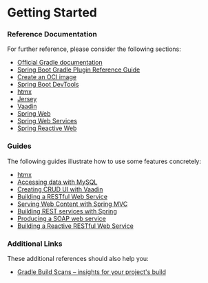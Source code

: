 # Getting Started

### Reference Documentation

For further reference, please consider the following sections:

* [Official Gradle documentation](https://docs.gradle.org)
* [Spring Boot Gradle Plugin Reference Guide](https://docs.spring.io/spring-boot/3.4.2/gradle-plugin)
* [Create an OCI image](https://docs.spring.io/spring-boot/3.4.2/gradle-plugin/packaging-oci-image.html)
* [Spring Boot DevTools](https://docs.spring.io/spring-boot/3.4.2/reference/using/devtools.html)
* [htmx](https://github.com/wimdeblauwe/htmx-spring-boot)
* [Jersey](https://docs.spring.io/spring-boot/3.4.2/reference/web/servlet.html#web.servlet.jersey)
* [Vaadin](https://vaadin.com/docs)
* [Spring Web](https://docs.spring.io/spring-boot/3.4.2/reference/web/servlet.html)
* [Spring Web Services](https://docs.spring.io/spring-boot/3.4.2/reference/io/webservices.html)
* [Spring Reactive Web](https://docs.spring.io/spring-boot/3.4.2/reference/web/reactive.html)

### Guides

The following guides illustrate how to use some features concretely:

* [htmx](https://www.youtube.com/watch?v=j-rfPoXe5aE)
* [Accessing data with MySQL](https://spring.io/guides/gs/accessing-data-mysql/)
* [Creating CRUD UI with Vaadin](https://spring.io/guides/gs/crud-with-vaadin/)
* [Building a RESTful Web Service](https://spring.io/guides/gs/rest-service/)
* [Serving Web Content with Spring MVC](https://spring.io/guides/gs/serving-web-content/)
* [Building REST services with Spring](https://spring.io/guides/tutorials/rest/)
* [Producing a SOAP web service](https://spring.io/guides/gs/producing-web-service/)
* [Building a Reactive RESTful Web Service](https://spring.io/guides/gs/reactive-rest-service/)

### Additional Links

These additional references should also help you:

* [Gradle Build Scans – insights for your project's build](https://scans.gradle.com#gradle)

